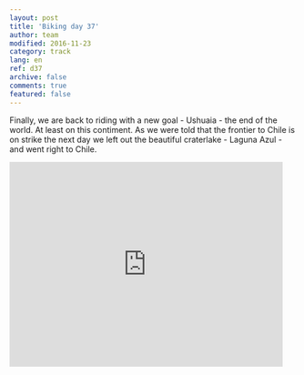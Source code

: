 ```yaml
---   
layout: post 
title: 'Biking day 37'  
author: team 
modified: 2016-11-23
category: track 
lang: en 
ref: d37
archive: false 
comments: true 
featured: false 
--- 
```


 Finally, we are back to riding with a new goal - Ushuaia - the end of the world. At least on this contiment. As we were told that the frontier to Chile is on strike the next day we left out the beautiful craterlake - Laguna Azul - and went right to Chile.                                                                                                                              

<iframe width='480' height='360' src='http://track-kit.net/maps_s3/?v=embed&track=232837.gpx' frameborder='0' allowfullscreen></iframe>
